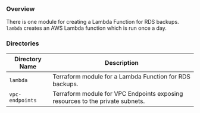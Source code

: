 ### Overview

There is one module for creating a Lambda Function for RDS backups.  `lambda` creates an AWS Lambda function which is 
run once a day.

### Directories

| Directory Name    | Description                                                                   |
|-------------------|-------------------------------------------------------------------------------|
| `lambda`          | Terraform module for a Lambda Function for RDS backups.                       |
| `vpc-endpoints`   | Terraform module for VPC Endpoints exposing resources to the private subnets. |